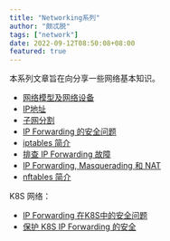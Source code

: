 ```yaml
---
title: "Networking系列"
author: "颇忒脱"
tags: ["network"]
date: 2022-09-12T08:50:08+08:00
featured: true
---
```


<!--more-->

本系列文章旨在向分享一些网络基本知识。

* [网络模型及网络设备](../network-model-and-devices)
* [IP地址](../ip-address)
* [子网分割](../subnetting)
* [IP Forwarding 的安全问题](../ip-forwarding)
* [iptables 简介](../iptables-intro)
* [排查 IP Forwarding 故障](../ip-forwarding-trbst)
* [IP Forwarding, Masquerading 和 NAT](../ip-forwarding-masq-nat)
* [nftables 简介](../nftables-intro)

K8S 网络：

* [IP Forwarding 在K8S中的安全问题](../ip-forwarding-k8s)
* [保护 K8S IP Forwarding 的安全](../ip-forwarding-k8s-2)

